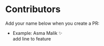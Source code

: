 # Contributors  

Add your name below when you create a PR:  

- Example: Asma Malik ✨  
add line to feature
